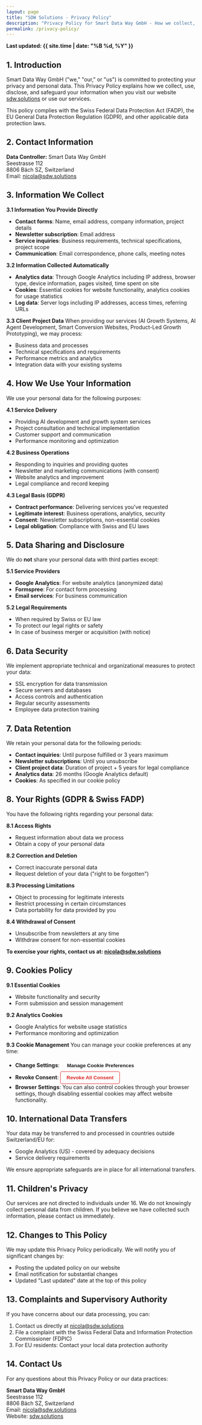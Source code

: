 ```yaml
---
layout: page
title: "SDW Solutions - Privacy Policy"
description: "Privacy Policy for Smart Data Way GmbH - How we collect, use, and protect your personal information in compliance with Swiss and EU data protection laws."
permalink: /privacy-policy/
---
```


**Last updated: {{ site.time | date: "%B %d, %Y" }}**

## 1. Introduction

Smart Data Way GmbH ("we," "our," or "us") is committed to protecting your privacy and personal data. This Privacy Policy explains how we collect, use, disclose, and safeguard your information when you visit our website [sdw.solutions](https://sdw.solutions) or use our services.

This policy complies with the Swiss Federal Data Protection Act (FADP), the EU General Data Protection Regulation (GDPR), and other applicable data protection laws.

## 2. Contact Information

**Data Controller:**
Smart Data Way GmbH  
Seestrasse 112  
8806 Bäch SZ, Switzerland  
Email: [nicola@sdw.solutions](mailto:nicola@sdw.solutions)

## 3. Information We Collect

**3.1 Information You Provide Directly**
- **Contact forms**: Name, email address, company information, project details
- **Newsletter subscription**: Email address
- **Service inquiries**: Business requirements, technical specifications, project scope
- **Communication**: Email correspondence, phone calls, meeting notes

**3.2 Information Collected Automatically**
- **Analytics data**: Through Google Analytics including IP address, browser type, device information, pages visited, time spent on site
- **Cookies**: Essential cookies for website functionality, analytics cookies for usage statistics
- **Log data**: Server logs including IP addresses, access times, referring URLs

**3.3 Client Project Data**
When providing our services (AI Growth Systems, AI Agent Development, Smart Conversion Websites, Product-Led Growth Prototyping), we may process:
- Business data and processes
- Technical specifications and requirements
- Performance metrics and analytics
- Integration data with your existing systems

## 4. How We Use Your Information

We use your personal data for the following purposes:

**4.1 Service Delivery**
- Providing AI development and growth system services
- Project consultation and technical implementation
- Customer support and communication
- Performance monitoring and optimization

**4.2 Business Operations**
- Responding to inquiries and providing quotes
- Newsletter and marketing communications (with consent)
- Website analytics and improvement
- Legal compliance and record keeping

**4.3 Legal Basis (GDPR)**
- **Contract performance**: Delivering services you've requested
- **Legitimate interest**: Business operations, analytics, security
- **Consent**: Newsletter subscriptions, non-essential cookies
- **Legal obligation**: Compliance with Swiss and EU laws

## 5. Data Sharing and Disclosure

We do **not** share your personal data with third parties except:

**5.1 Service Providers**
- **Google Analytics**: For website analytics (anonymized data)
- **Formspree**: For contact form processing
- **Email services**: For business communication

**5.2 Legal Requirements**
- When required by Swiss or EU law
- To protect our legal rights or safety
- In case of business merger or acquisition (with notice)

## 6. Data Security

We implement appropriate technical and organizational measures to protect your data:
- SSL encryption for data transmission
- Secure servers and databases
- Access controls and authentication
- Regular security assessments
- Employee data protection training

## 7. Data Retention

We retain your personal data for the following periods:
- **Contact inquiries**: Until purpose fulfilled or 3 years maximum
- **Newsletter subscriptions**: Until you unsubscribe
- **Client project data**: Duration of project + 5 years for legal compliance
- **Analytics data**: 26 months (Google Analytics default)
- **Cookies**: As specified in our cookie policy

## 8. Your Rights (GDPR & Swiss FADP)

You have the following rights regarding your personal data:

**8.1 Access Rights**
- Request information about data we process
- Obtain a copy of your personal data

**8.2 Correction and Deletion**
- Correct inaccurate personal data
- Request deletion of your data ("right to be forgotten")

**8.3 Processing Limitations**
- Object to processing for legitimate interests
- Restrict processing in certain circumstances
- Data portability for data provided by you

**8.4 Withdrawal of Consent**
- Unsubscribe from newsletters at any time
- Withdraw consent for non-essential cookies

**To exercise your rights, contact us at: [nicola@sdw.solutions](mailto:nicola@sdw.solutions)**

## 9. Cookies Policy

**9.1 Essential Cookies**
- Website functionality and security
- Form submission and session management

**9.2 Analytics Cookies**
- Google Analytics for website usage statistics
- Performance monitoring and optimization

**9.3 Cookie Management**
You can manage your cookie preferences at any time:

- **Change Settings**: <button onclick="cookieConsent.showSettings()" style="background: var(--primary-color); color: var(--dark); border: none; padding: 8px 16px; border-radius: 4px; cursor: pointer; font-weight: 600;">Manage Cookie Preferences</button>
- **Revoke Consent**: <button onclick="cookieConsent.revokeConsent()" style="background: transparent; color: #dc2626; border: 1px solid #dc2626; padding: 8px 16px; border-radius: 4px; cursor: pointer; font-weight: 600;">Revoke All Consent</button>
- **Browser Settings**: You can also control cookies through your browser settings, though disabling essential cookies may affect website functionality.

## 10. International Data Transfers

Your data may be transferred to and processed in countries outside Switzerland/EU for:
- Google Analytics (US) - covered by adequacy decisions
- Service delivery requirements

We ensure appropriate safeguards are in place for all international transfers.

## 11. Children's Privacy

Our services are not directed to individuals under 16. We do not knowingly collect personal data from children. If you believe we have collected such information, please contact us immediately.

## 12. Changes to This Policy

We may update this Privacy Policy periodically. We will notify you of significant changes by:
- Posting the updated policy on our website
- Email notification for substantial changes
- Updated "Last updated" date at the top of this policy

## 13. Complaints and Supervisory Authority

If you have concerns about our data processing, you can:
1. Contact us directly at [nicola@sdw.solutions](mailto:nicola@sdw.solutions)
2. File a complaint with the Swiss Federal Data and Information Protection Commissioner (FDPIC)
3. For EU residents: Contact your local data protection authority

## 14. Contact Us

For any questions about this Privacy Policy or our data practices:

**Smart Data Way GmbH**  
Seestrasse 112  
8806 Bäch SZ, Switzerland  
Email: [nicola@sdw.solutions](mailto:nicola@sdw.solutions)  
Website: [sdw.solutions](https://sdw.solutions)
